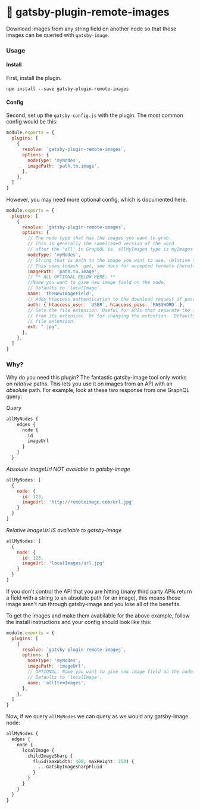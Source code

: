 # :floppy_disk: gatsby-plugin-remote-images
Download images from any string field on another node so that those images can be queried with `gatsby-image`.

### Usage
#### Install
First, install the plugin.

`npm install --save gatsby-plugin-remote-images`

#### Config
Second, set up the `gatsby-config.js` with the plugin.
The most common config would be this:
```javascript
module.exports = {
  plugins: [
    {
      resolve: `gatsby-plugin-remote-images`,
      options: {
        nodeType: 'myNodes',
        imagePath: 'path.to.image',
      },
    },
  ]
}
```
However, you may need more optional config, which is documented here.
```javascript
module.exports = {
  plugins: [
    {
      resolve: `gatsby-plugin-remote-images`,
      options: {
        // The node type that has the images you want to grab.
        // This is generally the camelcased version of the word
        // after the 'all' in GraphQL ie. allMyImages type is myImages
        nodeType: 'myNodes',
        // String that is path to the image you want to use, relative to the node.
        // This uses lodash .get, see docs for accepted formats [here](https://lodash.com/docs/4.17.11#get).
        imagePath: 'path.to.image',
        // ** ALL OPTIONAL BELOW HERE: ** 
        //Name you want to give new image field on the node.
        // Defaults to 'localImage'.
        name: 'theNewImageField',
        // Adds htaccess authentication to the download request if passed in.
        auth: { htaccess_user: `USER`, htaccess_pass: `PASSWORD` },
        // Sets the file extension. Useful for APIs that separate the image file path
        // from its extension. Or for changing the extention.  Defaults to existing
        // file extension.
        ext: ".jpg",
      },
    },
  ]
}
```

### Why?
Why do you need this plugin? The fantastic gatsby-image tool only works on _relative_ paths.  This lets you use it on images from an API with an _absolute_ path.  For example, look at these two response from one GraphQL query:

*Query*
```graphql
allMyNodes {
    edges {
      node {
        id
        imageUrl
      }
    }
  }
```

*Absolute imageUrl NOT available to gatsby-image*
```javascript
allMyNodes: [
  {
    node: {
      id: 123,
      imageUrl: 'http://remoteimage.com/url.jpg'
    }
  }
]
```
*Relative imageUrl IS available to gatsby-image*
```javascript
allMyNodes: [
  {
    node: {
      id: 123,
      imageUrl: 'localImages/url.jpg'
    }
  }
]
```

If you don't control the API that you are hitting (many third party APIs return a field with a string to an absolute path for an image), this means those image aren't run through gatsby-image and you lose all of the benefits.

To get the images and make them avabilable for the above example, follow the install instructions and your config should look like this:

```javascript
module.exports = {
  plugins: [
    {
      resolve: `gatsby-plugin-remote-images`,
      options: {
        nodeType: 'myNodes',
        imagePath: 'imageUrl',
        // OPTIONAL: Name you want to give new image field on the node.
        // Defaults to 'localImage'.
        name: 'allItemImages',
      },
    },
  ]
}
```

Now, if we query `allMyNodes` we can query as we would any gatsby-image node:

```graphql
allMyNodes {
  edges {
    node {
      localImage {
        childImageSharp {
          fluid(maxWidth: 400, maxHeight: 250) {
            ...GatsbyImageSharpFluid
          }
        }
      }
    }
  }
}
```
